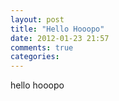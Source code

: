 ```yaml
---
layout: post
title: "Hello Hooopo"
date: 2012-01-23 21:57
comments: true
categories: 
---
```


hello hooopo

